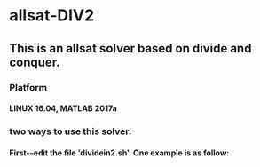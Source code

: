 # allsat-DIV2
## This is an allsat solver based on divide and conquer. 
### Platform
#### LINUX 16.04, MATLAB 2017a
### two ways to use this solver.
#### First--edit the file 'dividein2.sh'. One example is as follow:




